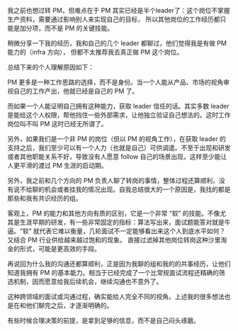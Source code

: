 我之前也想过转 PM，但难点在于 PM 其实已经是半个leader了：这个岗位不掌握生产资料，需要通过影响别人来实现自己的目标， 所以其他岗位的工作经历都只能是加分项，而不是 PM 的关键技能。

稍微分享一下我的经历，我和自己的几个 leader 都聊过，他们觉得我是有做 PM 能力的（infra 方向）， 但都不太推荐我去真正做 PM 这个岗位。

总结下来的个人理解原因如下：

PM 更多是一种工作思路的选择，而不是身份。当一个人能从产品、市场的视角审视自己的工作产出，他就已经是自己的 PM 了。

而如果一个人能证明自己拥有这种能力，获取 leader 信任的话。其实多数 leader 是能给这个人权限，帮他挡住一些外部需求，让他独立验证自己想法的。这时工作岗位叫不叫 PM 这时已经无所谓了。

另外，如果我们是一个非 PM 的岗位（但以 PM 的视角工作），在获取 leader 的支持之后，我们至少可以有一个人力（也就是自己）可供调遣。不至于出现和研发或者其他职能关系不好，导致没有人愿意 follow 自己的场景出现，这样至少能让人更平滑的渡过 PM 生涯的启动期。

另外，我之前和几个方向的 PM 负责人聊了转岗的事情，整体过程还算顺利，没有说不给聊的机会或者挂我的情况出现。自我总结很大的一个原因是，我找的都是那些和我有共识经历的组。

客观上，PM 的能力和其他方向有质的区别，它是一个非常 “软” 的技能。不像尤其是生涯早期的研发，有一些非常固定的指标：算法写出来，面试题能答对就是牛逼。“软” 就代表它难以衡量，几轮面试不一定能够看出来这个人到底水平如何？又结合 PM 行业供给越来越过饱和的现象。 直接过滤掉其他岗位转岗这种沙里淘金的形式，可能是更高效的手段。

再说回为什么我的沟通还都算顺利，正是因为我聊的组和我的的共事经历，让他们知道我拥有 PM 的基本能力。相当于已经完成了一个比常规面试流程还精确的筛选机制，因而愿意给我后续机会，继续沟通也不意外了。

这种跨领域的面试或沟通过程，确实能给人完全不同的视角。上述我的很多想法也是在和他们聊完之后，才逐渐明确的。

有些时候合理决策的前提，是拿到足够的信息，而不是自己闷头琢磨。

